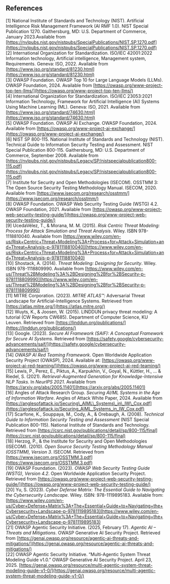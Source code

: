 ## References

\[1\] National Institute of Standards and Technology (NIST). Artificial Intelligence Risk Management Framework (AI RMF 1.0). NIST Special Publication 1270\. Gaithersburg, MD: U.S. Department of Commerce, January 2023.Available from [https://nvlpubs.nist.gov/nistpubs/SpecialPublications/NIST.SP.1270.pdf](https://nvlpubs.nist.gov/nistpubs/SpecialPublications/NIST.SP.1270.pdf)  
\[2\] International Organization for Standardization. ISO/IEC 42001:2022 Information technology, Artificial intelligence, Management system, Requirements. Geneva: ISO, 2022\. Available from [https://www.iso.org/standard/81230.html](https://www.iso.org/standard/81230.html)  
\[3\] OWASP Foundation. OWASP Top 10 for Large Language Models (LLMs). OWASP Foundation, 2024\. Available from [https://owasp.org/www-project-top-ten-llms/](https://owasp.org/www-project-top-ten-llms/)  
\[4\] International Organization for Standardization. ISO/IEC 23053:2021 Information Technology, Framework for Artificial Intelligence (AI) Systems Using Machine Learning (ML). Geneva: ISO, 2021\. Available from [https://www.iso.org/standard/74630.html](https://www.iso.org/standard/74630.html)  
\[5\] OWASP Foundation. OWASP AI Exchange. OWASP Foundation, 2024\. Available from [https://owasp.org/www-project-ai-exchange/](https://owasp.org/www-project-ai-exchange/)  
\[6\] NIST SP 800-115. National Institute of Standards and Technology (NIST). Technical Guide to Information Security Testing and Assessment. NIST Special Publication 800-115. Gaithersburg, MD: U.S. Department of Commerce, September 2008\. Available from [https://nvlpubs.nist.gov/nistpubs/Legacy/SP/nistspecialpublication800-115.pdf](https://nvlpubs.nist.gov/nistpubs/Legacy/SP/nistspecialpublication800-115.pdf)  
\[7\] Institute for Security and Open Methodologies (ISECOM). OSSTMM 3: The Open Source Security Testing Methodology Manual. ISECOM, 2020\. Available from [https://www.isecom.org/research/osstmm/](https://www.isecom.org/research/osstmm/)  
\[8\] OWASP Foundation. OWASP Web Security Testing Guide (WSTG) 4.2. OWASP Foundation, 2021\. Available from [https://owasp.org/www-project-web-security-testing-guide/](https://owasp.org/www-project-web-security-testing-guide/)  
\[9\] UcedaVélez, T., & Morana, M. M. (2015). *Risk Centric Threat Modeling: Process for Attack Simulation and Threat Analysis*. Wiley. ISBN 978-1118810040. Available from [https://www.wiley.com/en-us/Risk+Centric+Threat+Modeling%3A+Process+for+Attack+Simulation+and+Threat+Analysis-p-9781118810040](https://www.wiley.com/en-us/Risk+Centric+Threat+Modeling%3A+Process+for+Attack+Simulation+and+Threat+Analysis-p-9781118810040)  
\[10\] Shostack, A. (2014). *Threat Modeling: Designing for Security*. Wiley. ISBN 978-1118809990. Available from [https://www.wiley.com/en-us/Threat%2BModeling%3A%2BDesigning%2Bfor%2BSecurity-p-9781118809990](https://www.wiley.com/en-us/Threat%2BModeling%3A%2BDesigning%2Bfor%2BSecurity-p-9781118809990)  
\[11\]  MITRE Corporation. (2023). *MITRE ATLAS™:* Adversarial Threat Landscape for Artificial-Intelligence Systems. Retrieved from [https://atlas.mitre.org/](https://atlas.mitre.org/)  
\[12\] Wuyts, K., & Joosen, W. (2015). LINDDUN privacy threat modeling: A tutorial (CW Reports CW685). Department of Computer Science, KU Leuven. Retrieved from [https://linddun.org/publications/](https://linddun.org/publications/)  
\[13\] Google. (2023). *Secure AI Framework (SAIF): A Conceptual Framework for Secure AI Systems*. Retrieved from [https://safety.google/cybersecurity-advancements/saif/](https://safety.google/cybersecurity-advancements/saif/)  
\[14\] *OWASP AI Red Teaming Framework*. Open Worldwide Application Security Project (OWASP), 2024\. Available at: [https://owasp.org/www-project-ai-red-teaming/](https://owasp.org/www-project-ai-red-teaming/)  
\[15\] Lewis, P., Perez, E., Piktus, A., Karpukhin, V., Goyal, N., Küttler, H., … & Riedel, S. (2021). *Retrieval-Augmented Generation for Knowledge-Intensive NLP Tasks*. In *NeurIPS 2021*. Available from [https://arxiv.org/abs/2005.11401](https://arxiv.org/abs/2005.11401)  
\[16\] Angles of Attack Research Group. *Securing AI/ML Systems in the Age of Information Warfare*. Angles of Attack White Paper, 2024\. Available from [https://anglesofattack.io/Securing\_AIML\_Systems\_in\_IW\_Cox.pdf](https://anglesofattack.io/Securing_AIML_Systems_in_IW_Cox.pdf)  
\[17\] Scarfone, K., Souppaya, M., Cody, A., & Orebaugh, A. (2008). *Technical Guide to Information Security Testing and Assessment* (NIST Special Publication 800-115). National Institute of Standards and Technology. Retrieved from [https://csrc.nist.gov/publications/detail/sp/800-115/final](https://csrc.nist.gov/publications/detail/sp/800-115/final)  
\[18\] Herzog, P., & the Institute for Security and Open Methodologies (ISECOM). (2010). *Open Source Security Testing Methodology Manual (OSSTMM), Version 3*. ISECOM. Retrieved from [https://www.isecom.org/OSSTMM.3.pdf](https://www.isecom.org/OSSTMM.3.pdf)  
\[19\]  OWASP Foundation. (2023). *OWASP Web Security Testing Guide (WSTG), Version 4.2*. Open Worldwide Application Security Project. Retrieved from [https://owasp.org/www-project-web-security-testing-guide/](https://owasp.org/www-project-web-security-testing-guide/)  
\[20\] Yu, S. (2023). *Cyber Defense Matrix: The Essential Guide to Navigating the Cybersecurity Landscape.* Wiley. ISBN: 978-1119895183. Available from: [https://www.wiley.com/en-us/Cyber+Defense+Matrix%3A+The+Essential+Guide+to+Navigating+the+Cybersecurity+Landscape-p-9781119895183](https://www.wiley.com/en-us/Cyber+Defense+Matrix%3A+The+Essential+Guide+to+Navigating+the+Cybersecurity+Landscape-p-9781119895183)  
\[21\] OWASP Agentic Security Initiative. (2025, February 17). *Agentic AI – Threats and Mitigations*. OWASP Generative AI Security Project. Retrieved from [https://genai.owasp.org/resource/agentic-ai-threats-and-mitigations/](https://genai.owasp.org/resource/agentic-ai-threats-and-mitigations/)  
\[22\] OWASP Agentic Security Initiative. “Multi-Agentic System Threat Modeling Guide v1.0.” OWASP Generative AI Security Project. April 23, 2025\. [https://genai.owasp.org/resource/multi-agentic-system-threat-modeling-guide-v1-0/](https://genai.owasp.org/resource/multi-agentic-system-threat-modeling-guide-v1-0/)
